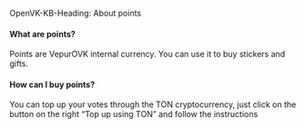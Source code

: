 OpenVK-KB-Heading: About points

#### What are points?
Points are VepurOVK internal currency. You can use it to buy stickers and gifts.

#### How can I buy points?
You can top up your votes through the TON cryptocurrency, just click on the button on the right “Top up using TON” and follow the instructions
